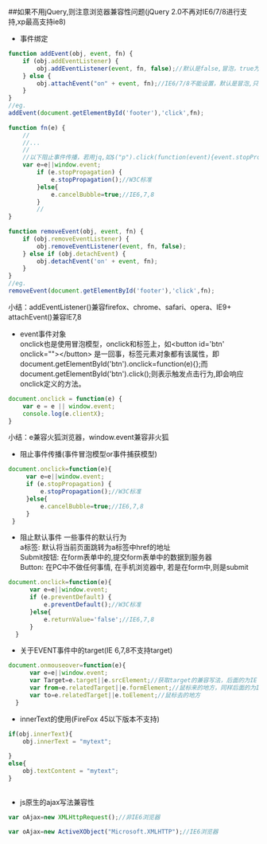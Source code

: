##如果不用jQuery,则注意浏览器兼容性问题(jQuery 2.0不再对IE6/7/8进行支持,xp最高支持ie8)
- 事件绑定  
```JavaScript
function addEvent(obj, event, fn) {
    if (obj.addEventListener) {
        obj.addEventListener(event, fn, false);//默认是false,冒泡，true为捕获
    } else {
        obj.attachEvent("on" + event, fn);//IE6/7/8不能设置，默认是冒泡,只支持冒泡
    }
}
//eg.
addEvent(document.getElementById('footer'),'click',fn);
  
function fn(e) {  
    //
    //...
    //
    //以下阻止事件传播，若用jq,如$("p").click(function(event){event.stopPropagation(); // do something });就可以了，jq已做兼容
    var e=e||window.event;
        if (e.stopPropagation) {
            e.stopPropagation();//W3C标准
        }else{
            e.cancelBubble=true;//IE6,7,8
        }
        //
}  
  
function removeEvent(obj, event, fn) {
    if (obj.removeEventListener) {
        obj.removeEventListener(event, fn, false);
    } else if (obj.detachEvent) {
        obj.detachEvent('on' + event, fn);
    }
}
//eg.
removeEvent(document.getElementById('footer'),'click',fn);
```  
小结：addEventListener()兼容firefox、chrome、safari、opera、IE9+  
attachEvent()兼容IE7,8  
  
- event事件对象  
onclick也是使用冒泡模型，onclick和标签上，如&lt;button id='btn' onclick=""&gt;&lt;/button&gt; 是一回事，标签元素对象都有该属性，即document.getElementById('btn').onclick=function(e){};而document.getElementById('btn').click();则表示触发点击行为,即会响应onclick定义的方法。
```JavaScript
document.onclick = function(e) {
    var e = e || window.event;
    console.log(e.clientX);
}
```  
小结：e兼容火狐浏览器，window.event兼容非火狐  
  
- 阻止事件传播(事件冒泡模型or事件捕获模型)
```JavaScript
document.onclick=function(e){
     var e=e||window.event;
     if (e.stopPropagation) {
         e.stopPropagation();//W3C标准
     }else{
         e.cancelBubble=true;//IE6,7,8
     }
 }
```  
  
- 阻止默认事件
一些事件的默认行为  
a标签: 默认将当前页面跳转为a标签中href的地址  
Submit按钮: 在form表单中的,提交form表单中的数据到服务器  
Button: 在PC中不做任何事情, 在手机浏览器中, 若是在form中,则是submit  
  
```JavaScript
document.onclick=function(e){
      var e=e||window.event;
      if (e.preventDefault) {
          e.preventDefault();//W3C标准
      }else{
          e.returnValue='false';//IE6,7,8
      }
  } 
```
  
  
- 关于EVENT事件中的target(IE 6,7,8不支持target)  
  
```JavaScript
document.onmouseover=function(e){
      var e=e||window.event;
      var Target=e.target||e.srcElement;//获取target的兼容写法，后面的为IE
      var from=e.relatedTarget||e.formElement;//鼠标来的地方，同样后面的为IE...
      var to=e.relatedTarget||e.toElement;//鼠标去的地方
  }
```
  
- innerText的使用(FireFox 45以下版本不支持)  
  
```JavaScript
if(obj.innerText){  
    obj.innerText = "mytext";  
  
}
else{
    obj.textContent = "mytext";   
}
  
```  
  
- js原生的ajax写法兼容性  
  
```JavaScript
var oAjax=new XMLHttpRequest();//非IE6浏览器
```  
  
```JavaScript
var oAjax=new ActiveXObject("Microsoft.XMLHTTP");//IE6浏览器
```
  
  
  
  